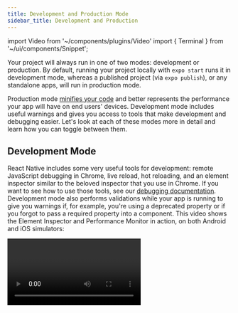 ```yaml
---
title: Development and Production Mode
sidebar_title: Development and Production
---
```


import Video from '~/components/plugins/Video'
import { Terminal } from '~/ui/components/Snippet';

Your project will always run in one of two modes: development or production. By default, running your project locally with `expo start` runs it in development mode, whereas a published project (via `expo publish`), or any standalone apps, will run in production mode.

Production mode [minifies your code](https://www.imperva.com/learn/performance/minification/) and better represents the performance your app will have on end users' devices. Development mode includes useful warnings and gives you access to tools that make development and debugging easier. Let's look at each of these modes more in detail and learn how you can toggle between them.

## Development Mode

React Native includes some very useful tools for development: remote JavaScript debugging in Chrome, live reload, hot reloading, and an element inspector similar to the beloved inspector that you use in Chrome. If you want to see how to use those tools, see our [debugging documentation](debugging.md). Development mode also performs validations while your app is running to give you warnings if, for example, you're using a deprecated property or if you forgot to pass a required property into a component. This video shows the Element Inspector and Performance Monitor in action, on both Android and iOS simulators:

<Video file="dev-prod/devMode.mp4" />

> **This comes at a cost: your app runs slower in development mode.**
>
> You can toggle it on and off with the Expo CLI, see [production mode](#production-mode). When you switch it, just close and re-open your app for the change to take effect. **Any time you are testing the performance of your app, be sure to disable development mode**.

### Showing the Developer Menu

The Developer Menu gives you access to a host of features that make development and debugging much easier. Invoking it depends on the device where you are running your application:

- Terminal UI: Press <kbd>M</kbd> in the terminal to open the menu on connected iOS and Android
- iOS Device: Shake the device a little bit.
- iOS Simulator: Hit <kbd>Ctrl</kbd> + <kbd>Cmd ⌘</kbd> + <kbd>Z</kbd> on a Mac in the emulator to simulate the shake gesture, or press <kbd>Cmd ⌘</kbd> + <kbd>D</kbd>.
- Android Device: Shake the device vertically a little bit.
- Android Emulator: Either hit <kbd>Cmd ⌘</kbd> + <kbd>M</kbd> or <kbd>Ctrl</kbd> + <kbd>M</kbd> or run `adb shell input keyevent 82` in your terminal window.

## Production Mode

Production mode is most useful for two things:

- Testing your app's performance, as Development slows your app down considerably
- Catching bugs that only show up in production 🐛

The easiest way to simulate how your project will run on end users' devices is with the command

<Terminal cmd={['$ expo start --no-dev --minify']} />

Besides running in production mode (which tells the Metro bundler to set the `__DEV__` environment variable to `false`, among a few other things) the `--minify` flag will minify your app, meaning it will get rid of any unnecessary data (comments, formatting, unused code). If you're getting an error or crash in your standalone app, running your project with this command can save you a lot of time in finding the root cause.
